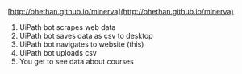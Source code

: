 [http://ohethan.github.io/minerva](http://ohethan.github.io/minerva)

1. UiPath bot scrapes web data
2. UiPath bot saves data as csv to desktop
3. UiPath bot navigates to website (this)
4. UiPath bot uploads csv
5. You get to see data about courses